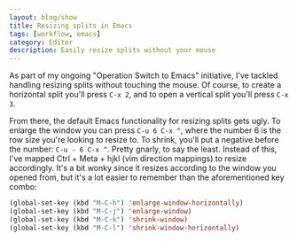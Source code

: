 ```yaml
---
layout: blog/show
title: Resizing splits in Emacs
tags: [workflow, emacs]
category: Editor
description: Easily resize splits without your mouse
---
```


As part of my ongoing "Operation Switch to Emacs" initiative, I've tackled handling resizing splits without touching the mouse. Of course, to create a horizontal split you'll press `C-x 2`, and to open a vertical split you'll press `C-x 3`.

From there, the default Emacs functionality for resizing splits gets ugly. To enlarge the window you can press `C-u 6 C-x ^`, where the number 6 is the row size you're looking to resize to. To shrink, you'll put a negative before the number: `C-u - 6 C-x ^`. Pretty gnarly, to say the least. Instead of this, I've mapped Ctrl + Meta + hjkl (vim direction mappings) to resize accordingly. It's a bit wonky since it resizes according to the window you opened from, but it's a lot easier to remember than the aforementioned key combo:

~~~lisp
(global-set-key (kbd "M-C-h") 'enlarge-window-horizontally)
(global-set-key (kbd "M-C-j") 'enlarge-window)
(global-set-key (kbd "M-C-k") 'shrink-window)
(global-set-key (kbd "M-C-l") 'shrink-window-horizontally)
~~~
